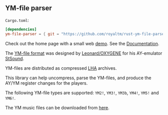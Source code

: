 YM-file parser
--------------

`Cargo.toml`:

```toml
[dependencies]
ym-file-parser = { git = "https://github.com/royaltm/rust-ym-file-parser" }
```

Check out the home page with a small web [demo]. See the [Documentation].

The [YM-file format] was designed by [Leonard/OXYGENE] for his AY-emulator [StSound].

YM-files are distributed as compressed [LHA] archives.

This library can help uncompress, parse the YM-files, and produce the AY/YM register changes for the players.

The following YM-file types are supported: `YM2!`, `YM3!`, `YM3b`, `YM4!`, `YM5!` and `YM6!`.

The YM music files can be downloaded from [here](https://bulba.untergrund.net/main_e.htm).

[demo]: https://royaltm.github.io/rust-ym-file-parser/
[Documentation]: https://royaltm.github.io/rust-ym-file-parser/doc/ym_file_parser/
[YM-file format]: http://leonard.oxg.free.fr/ymformat.html
[Leonard/OXYGENE]: http://leonard.oxg.free.fr
[StSound]: http://leonard.oxg.free.fr/stsound.html
[LHA]: https://en.wikipedia.org/wiki/LHA_(file_format)
